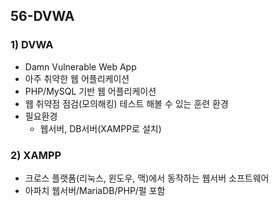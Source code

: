 ## 56-DVWA
### 1) DVWA
- Damn Vulnerable Web App
- 아주 취약한 웹 어플리케이션
- PHP/MySQL 기반 웹 어플리케이션
- 웹 취약점 점검(모의해킹) 테스트 해볼 수 있는 훈련 환경
- 필요환경
    - 웹서버, DB서버(XAMPP로 설치)
### 2) XAMPP
- 크로스 플랫폼(리눅스, 윈도우, 맥)에서 동작하는 웹서버 소프트웨어
- 아파치 웹서버/MariaDB/PHP/펄 포함